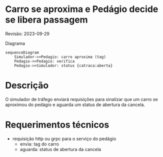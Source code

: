 # Carro se aproxima e Pedágio decide se libera passagem

Revisão: 2023-09-29

Diagrama

```mermaid
sequenceDiagram
    Simulador->>Pedagio: carro aproxima (tag)
    Pedagio->>Pedagio: verifica
    Pedagio->>Simulador: status {catraca:aberta}
```

# Descrição

O simulador de tráfego enviará requisições para sinalizar que um carro se aproximou do pedágio e aguarda um status de abertura da cancela.

# Requerimentos técnicos

- requisição http ou grpc para o serviço do pedágio
  - envia: tag do carro
  - aguarda: status de abertura da cancela